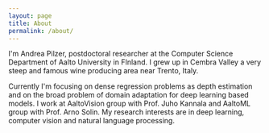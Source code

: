 ```yaml
---
layout: page
title: About
permalink: /about/
---
```


I'm Andrea Pilzer, postdoctoral researcher at the Computer Science Department of Aalto University in FInland. I grew up in Cembra Valley a very steep and famous wine producing area near Trento, Italy.

Currently I'm focusing on dense regression problems as depth estimation and on the broad problem of domain adaptation for deep learning based models. I work at AaltoVision group with Prof. Juho Kannala and AaltoML group with Prof. Arno Solin. My research interests are in deep learning, computer vision and natural language processing.

<!--- This is the base Jekyll theme. You can find out more info about customizing your Jekyll theme, as well as basic Jekyll usage documentation at [jekyllrb.com](https://jekyllrb.com/)

You can find the source code for Minima at GitHub:
[jekyll][jekyll-organization] /
[minima](https://github.com/jekyll/minima)

You can find the source code for Jekyll at GitHub:
[jekyll][jekyll-organization] /
[jekyll](https://github.com/jekyll/jekyll)


[jekyll-organization]: https://github.com/jekyll -->
